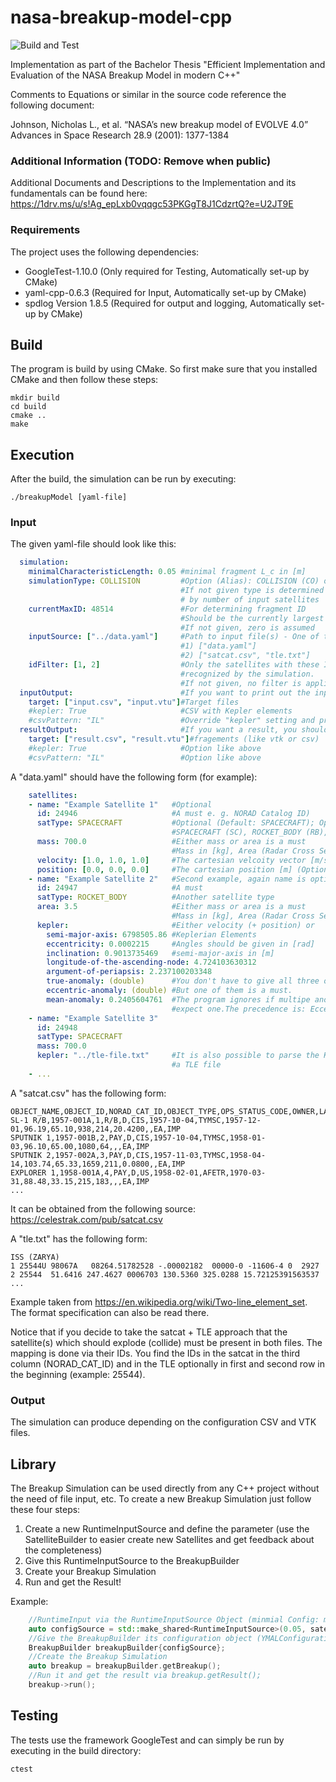 # nasa-breakup-model-cpp
![Build and Test](https://github.com/schuhmaj/nasa-breakup-model-cpp/actions/workflows/ctest.yml/badge.svg)

Implementation as part of the Bachelor Thesis "Efficient Implementation and Evaluation of the NASA Breakup Model in modern C++"

Comments to Equations or similar in the source code reference the following document:

Johnson, Nicholas L., et al. “NASA’s new breakup model of EVOLVE 4.0” Advances in Space Research 28.9 (2001): 1377-1384

### Additional Information (TODO: Remove when public)
Additional Documents and Descriptions to the Implementation
and its fundamentals can be found here:
https://1drv.ms/u/s!Ag_epLxb0vqqgc53PKGgT8J1CdzrtQ?e=U2JT9E

### Requirements
The project uses the following dependencies:
- GoogleTest-1.10.0 (Only required for Testing, Automatically set-up by CMake)
- yaml-cpp-0.6.3 (Required for Input, Automatically set-up by CMake)
- spdlog Version 1.8.5 (Required for output and logging, Automatically set-up by CMake)

## Build
The program is build by using CMake. So first make sure that you installed
CMake and then follow these steps:

    mkdir build
    cd build
    cmake ..
    make

## Execution
After the build, the simulation can be run by executing:

    ./breakupModel [yaml-file]

### Input

The given yaml-file should look like this:

```yaml
  simulation:
    minimalCharacteristicLength: 0.05 #minimal fragment L_c in [m]
    simulationType: COLLISION         #Option (Alias): COLLISION (CO) or EXPLOSION (EX)
                                      #If not given type is determined
                                      # by number of input satellites 
    currentMaxID: 48514               #For determining fragment ID
                                      #Should be the currently largest given NORAD-Catalog ID
                                      #If not given, zero is assumed
    inputSource: ["../data.yaml"]     #Path to input file(s) - One of the following:
                                      #1) ["data.yaml"]
                                      #2) ["satcat.csv", "tle.txt"]
    idFilter: [1, 2]                  #Only the satellites with these IDs will be
                                      #recognized by the simulation.
                                      #If not given, no filter is applied
  inputOutput:                        #If you want to print out the input data into specific file (optional)
    target: ["input.csv", "input.vtu"]#Target files
    #kepler: True                     #CSV with Kepler elements
    #csvPattern: "IL"                 #Override "kepler" setting and prints CSV output according to pattern
  resultOutput:                       #If you want a result, you should define here some target file for the
    target: ["result.csv", "result.vtu"]#fragements (like vtk or csv)
    #kepler: True                     #Option like above
    #csvPattern: "IL"                 #Option like above
```    
A "data.yaml" should have the following form (for example):

```yaml
    satellites:
    - name: "Example Satellite 1"   #Optional
      id: 24946                     #A must e. g. NORAD Catalog ID)
      satType: SPACECRAFT           #Optional (Default: SPACECRAFT); Option (Alias):
                                    #SPACECRAFT (SC), ROCKET_BODY (RB), DEBRIS (DEB), UNKNOWN
      mass: 700.0                   #Either mass or area is a must
                                    #Mass in [kg], Area (Radar Cross Section) in [m^2]
      velocity: [1.0, 1.0, 1.0]     #The cartesian velcoity vector [m/s]
      position: [0.0, 0.0, 0.0]     #The cartesian position [m] (Optional)
    - name: "Example Satellite 2"   #Second example, again name is optional
      id: 24947                     #A must
      satType: ROCKET_BODY          #Another satellite type
      area: 3.5                     #Either mass or area is a must
                                    #Mass in [kg], Area (Radar Cross Section) in [m^2]
      kepler:                       #Either velocity (+ position) or
        semi-major-axis: 6798505.86 #Keplerian Elements
        eccentricity: 0.0002215     #Angles should be given in [rad]
        inclination: 0.9013735469   #semi-major-axis in [m]
        longitude-of-the-ascending-node: 4.724103630312
        argument-of-periapsis: 2.237100203348
        true-anomaly: (double)      #You don't have to give all three of them to the simulation
        eccentric-anomaly: (double) #But one of them is a must.
        mean-anomaly: 0.2405604761  #The program ignores if multipe anomalies are given
                                    #expect one.The precedence is: Eccentric > Mean > True
    - name: "Example Satellite 3"   
      id: 24948                     
      satType: SPACECRAFT           
      mass: 700.0                   
      kepler: "../tle-file.txt"     #It is also possible to parse the Kepler elements from
                                    #a TLE file
    - ...
```

A "satcat.csv" has the following form:

    OBJECT_NAME,OBJECT_ID,NORAD_CAT_ID,OBJECT_TYPE,OPS_STATUS_CODE,OWNER,LAUNCH_DATE,LAUNCH_SITE,DECAY_DATE,PERIOD,INCLINATION,APOGEE,PERIGEE,RCS,DATA_STATUS_CODE,ORBIT_CENTER,ORBIT_TYPE
    SL-1 R/B,1957-001A,1,R/B,D,CIS,1957-10-04,TYMSC,1957-12-01,96.19,65.10,938,214,20.4200,,EA,IMP
    SPUTNIK 1,1957-001B,2,PAY,D,CIS,1957-10-04,TYMSC,1958-01-03,96.10,65.00,1080,64,,,EA,IMP
    SPUTNIK 2,1957-002A,3,PAY,D,CIS,1957-11-03,TYMSC,1958-04-14,103.74,65.33,1659,211,0.0800,,EA,IMP
    EXPLORER 1,1958-001A,4,PAY,D,US,1958-02-01,AFETR,1970-03-31,88.48,33.15,215,183,,,EA,IMP
    ...

It can be obtained from the following source:
https://celestrak.com/pub/satcat.csv

A "tle.txt" has the following form:

    ISS (ZARYA)
    1 25544U 98067A   08264.51782528 -.00002182  00000-0 -11606-4 0  2927
    2 25544  51.6416 247.4627 0006703 130.5360 325.0288 15.72125391563537
    ...

Example taken from https://en.wikipedia.org/wiki/Two-line_element_set.
The format specification can also be read there.

Notice that if you decide to take the satcat + TLE approach that the satellite(s)
which should explode (collide) must be present in both files. The mapping is done
via their IDs. You find the IDs in the satcat in the third column (NORAD_CAT_ID) and
in the TLE optionally in first and second row in the beginning (example: 25544).

### Output
The simulation can produce depending on the configuration CSV and VTK files.

## Library
The Breakup Simulation can be used directly from any C++ project
without the need of file input, etc.
To create a new Breakup Simulation just follow these four steps:
    
1. Create a new RuntimeInputSource and define the parameter
   (use the SatelliteBuilder to easier create new Satellites
   and get feedback about the completeness)
2. Give this RuntimeInputSource to the BreakupBuilder
3. Create your Breakup Simulation
4. Run and get the Result!

Example:

```cpp
    //RuntimeInput via the RuntimeInputSource Object (minmial Config: minL_c = 0.05 + inputSatellites)
    auto configSource = std::make_shared<RuntimeInputSource>(0.05, satellites);
    //Give the BreakupBuilder its configuration object (YMALConfigurationReader or RuntimeInputSource or your own derived source)
    BreakupBuilder breakupBuilder{configSource};
    //Create the Breakup Simulation
    auto breakup = breakupBuilder.getBreakup();
    //Run it and get the result via breakup.getResult();
    breakup->run();
```
## Testing
The tests use the framework GoogleTest and
can simply be run by executing in the build directory:

    ctest
